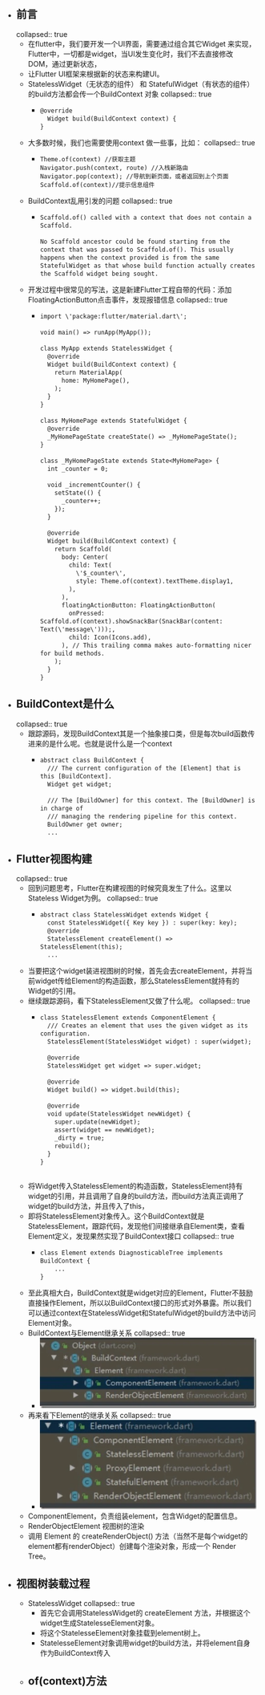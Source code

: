 - ## 前言
  collapsed:: true
	- 在flutter中，我们要开发一个UI界面，需要通过组合其它Widget 来实现，Flutter中，一切都是widget，当UI发生变化时，我们不去直接修改DOM，通过更新状态，
	- 让Flutter UI框架来根据新的状态来构建UI。
	- StatelessWidget（无状态的组件） 和 StatefulWidget（有状态的组件） 的build方法都会传一个BuildContext 对象
	  collapsed:: true
		- ```
		  @override
		    Widget build(BuildContext context) {
		  }
		  ```
	- 大多数时候，我们也需要使用context 做一些事，比如：
	  collapsed:: true
		- ```
		  Theme.of(context) //获取主题
		  Navigator.push(context, route) //入栈新路由
		  Navigator.pop(context); //导航到新页面，或者返回到上个页面
		  Scaffold.of(context)//提示信息组件
		  ```
	- BuildContext乱用引发的问题
	  collapsed:: true
		- ```
		  Scaffold.of() called with a context that does not contain a Scaffold.
		  
		  No Scaffold ancestor could be found starting from the context that was passed to Scaffold.of(). This usually happens when the context provided is from the same StatefulWidget as that whose build function actually creates the Scaffold widget being sought.
		  ```
	- 开发过程中很常见的写法，这是新建Flutter工程自带的代码：添加FloatingActionButton点击事件，发现报错信息
	  collapsed:: true
		- ```
		  import \'package:flutter/material.dart\';
		  
		  void main() => runApp(MyApp());
		  
		  class MyApp extends StatelessWidget {
		    @override
		    Widget build(BuildContext context) {
		      return MaterialApp( 
		        home: MyHomePage(),
		      );
		    }
		  }
		  
		  class MyHomePage extends StatefulWidget {
		    @override
		    _MyHomePageState createState() => _MyHomePageState();
		  }
		  
		  class _MyHomePageState extends State<MyHomePage> {
		    int _counter = 0;
		  
		    void _incrementCounter() {
		      setState(() {
		        _counter++;
		      });
		    }
		  
		    @override
		    Widget build(BuildContext context) { 
		      return Scaffold( 
		        body: Center( 
		          child: Text( 
		            \'$_counter\',
		            style: Theme.of(context).textTheme.display1,
		          ),
		        ),
		        floatingActionButton: FloatingActionButton(
		          onPressed: Scaffold.of(context).showSnackBar(SnackBar(content: Text(\'message\')));,
		          child: Icon(Icons.add),
		        ), // This trailing comma makes auto-formatting nicer for build methods.
		      );
		    }
		  }
		  ```
- ## BuildContext是什么
  collapsed:: true
	- 跟踪源码，发现BuildContext其是一个抽象接口类，但是每次build函数传进来的是什么呢。也就是说什么是一个context
		- ```
		  abstract class BuildContext {
		    /// The current configuration of the [Element] that is this [BuildContext].
		    Widget get widget;
		  
		    /// The [BuildOwner] for this context. The [BuildOwner] is in charge of
		    /// managing the rendering pipeline for this context.
		    BuildOwner get owner;
		    ...
		  ```
- ## Flutter视图构建
  collapsed:: true
	- 回到问题思考，Flutter在构建视图的时候究竟发生了什么。这里以Stateless Widget为例。
	  collapsed:: true
		- ```
		  abstract class StatelessWidget extends Widget {
		    const StatelessWidget({ Key key }) : super(key: key);
		    @override
		    StatelessElement createElement() => StatelessElement(this);
		    ...
		  ```
	- 当要把这个widget装进视图树的时候，首先会去createElement，并将当前widget传给Element的构造函数，那么StatelessElement就持有的Widget的引用。
	- 继续跟踪源码，看下StatelessElement又做了什么呢。
	  collapsed:: true
		- ```
		  class StatelessElement extends ComponentElement {
		    /// Creates an element that uses the given widget as its configuration.
		    StatelessElement(StatelessWidget widget) : super(widget);
		  
		    @override
		    StatelessWidget get widget => super.widget;
		  
		    @override
		    Widget build() => widget.build(this);
		  
		    @override
		    void update(StatelessWidget newWidget) {
		      super.update(newWidget);
		      assert(widget == newWidget);
		      _dirty = true;
		      rebuild();
		    }
		  }
		  
		  
		  ```
	- 将Widget传入StatelessElement的构造函数，StatelessElement持有widget的引用，并且调用了自身的build方法，而build方法真正调用了widget的build方法，并且传入了this，
	- 即将StatelessElement对象传入。这个BuildContext就是StatelessElement，跟踪代码，发现他们间接继承自Element类，查看Element定义，发现果然实现了BuildContext接口
	  collapsed:: true
		- ```
		  class Element extends DiagnosticableTree implements BuildContext {
		      ...
		  }
		  ```
	- 至此真相大白，BuildContext就是widget对应的Element，Flutter不鼓励直接操作Element，所以以BuildContext接口的形式对外暴露。所以我们可以通过context在StatelessWidget和StatefulWidget的build方法中访问Element对象。
	- BuildContext与Element继承关系
	  collapsed:: true
		- ![image.png](../assets/image_1684403670191_0.png)
	- 再来看下Element的继承关系
	  collapsed:: true
		- ![image.png](../assets/image_1684403684328_0.png)
	- ComponentElement，负责组装element，包含Widget的配置信息。
	- RenderObjectElement  视图树的渲染
	- 调用 Element 的 createRenderObject() 方法（当然不是每个widget的element都有renderObject）创建每个渲染对象，形成一个 Render Tree。
- ## 视图树装载过程
	- StatelessWidget
	  collapsed:: true
		- 首先它会调用StatelessWidget的 createElement 方法，并根据这个widget生成StatelesseElement对象。
		- 将这个StatelesseElement对象挂载到element树上。
		- StatelesseElement对象调用widget的build方法，并将element自身作为BuildContext传入
	- of(context)方法
		-